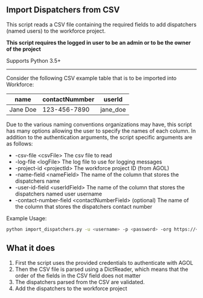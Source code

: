 ## Import Dispatchers from CSV

This script reads a CSV file containing the required fields to add dispatchers (named users) to the workforce project.

**This script requires the logged in user to be an admin or to be the owner of the project**

Supports Python 3.5+

----

Consider the following CSV example table that is to be imported into Workforce:

| name      | contactNummber | userId       |
|-----------|---------------|------------|
| Jane Doe  | 123-456-7890  | jane_doe   |



Due to the various naming conventions organizations may have, this script has many options allowing the user to specify the names of each column. In addition to the authentication arguments, the script specific arguments are as follows:

- -csv-file \<csvFile\> The csv file to read
- -log-file \<logFile\> The log file to use for logging messages
- -project-id \<projectId\> The workforce project ID (from AGOL)
- -name-field \<nameField\> The name of the column that stores the dispatchers name
- -user-id-field \<userIdField\> The name of the column that stores the dispatchers named user username
- -contact-number-field \<contactNumberField\> (optional) The name of the column that stores the dispatchers contact number

Example Usage:
```bash
python import_dispatchers.py -u <username> -p <password> -org https://<org>.maps.arcgis.com -name-field name -user-id-field userId -log-file log.txt -csv-file ../sample_data/dispatchers.csv -project-id <project-id> -contact-number-field contactNumber
```

## What it does

 1. First the script uses the provided credentials to authenticate with AGOL
 2. Then the CSV file is parsed using a DictReader, which means that the order of the fields in the CSV field does not matter
 3. The dispatchers parsed from the CSV are validated.
 4. Add the dispatchers to the workforce project
